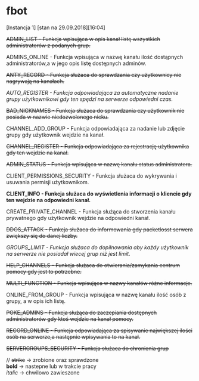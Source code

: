 # fbot

[Instancja 1] [stan na 29.09.2018][16:04]


~~ADMIN_LIST - Funkcja wpisująca w opis kanał listę wszystkich administratorów z podanych grup.~~

ADMINS_ONLINE - Funkcja wpisująca w nazwę kanału ilość dostąpnych administratorów,a w jego opis listę dostępnych adminów.  

~~ANTY_RECORD - Funkcja służaca do sprawdzania czy użytkownicy nie nagrywają na kanałach.~~    

*AUTO_REGISTER - Funkcja odpowiadająca za automatyczne nadanie grupy użytkownikowi gdy ten spędzi na serwerze odpowiedni czas.*     

~~BAD_NICKNAMES - Funkcja służaca do sprawdzania czy użytkownik nie posiada w nazwie niedozwolonego nicku.~~  

CHANNEL_ADD_GROUP - Funkcja odpowiadająca za nadanie lub zdjęcie grupy gdy użytkownik wejdzie na kanał.  

~~CHANNEL_REGISTER - Funkcja odpowiadająca za rejestrację użytkownika gdy ten wejdzie na kanał.~~  

~~ADMIN_STATUS - Funkcja wpisująca w nazwę kanału status administratora.~~  

CLIENT_PERMISSIONS_SECURITY - Funkcja służaca do wykrywania i usuwania permisji użytkownikom.  

**CLIENT_INFO - Funkcja służaca do wyświetlenia informacji o kliencie gdy ten wejdzie na odpowiedni kanał.**  

CREATE_PRIVATE_CHANNEL - Funkcja służąca do stworzenia kanału prywatnego gdy użytkownik wejdzie na odpowiedni kanał.  

~~DDOS_ATTACK - Funkcja służaca do informowania gdy packetlosst serwera zwiększy się do danej liczby.~~  

*GROUPS_LIMIT - Funkcja służaca do dopilnowania aby każdy użytkownik na serwerze nie posiadał wiecej grup niż jest limit.*  

~~HELP_CHANNELS - Funkcja służaca do otwierania/zamykania centrum pomocy gdy jest to potrzebne.~~  

~~MULTI_FUNCTION - Funkcja wpisująca w nazwy kanałów różne informacje.~~  

ONLINE_FROM_GROUP - Funkcja wpisująca w nazwę kanału ilość osób z grupy, a w opis ich listę.  

~~POKE_ADMINS - Funkcja służąca do zaczepiania dostępnych administratorów gdy ktoś wejdzie na kanał pomocy.~~  

~~RECORD_ONLINE - Funkcja odpowiadająca za spisywanie największej ilości osób na serwerze,a następnie wpisywania to na kanał.~~  

~~SERVERGROUPS_SECURITY - Funkcja służaca do chronienia grup~~  





//
~~strike~~ -> zrobione oraz sprawdzone  
**bold** -> nastepne lub w trakcie pracy   
*italic* -> chwilowo zawieszone
